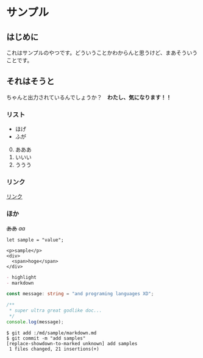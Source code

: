 # サンプル
## はじめに
これはサンプルのやつです。どういうことかわからんと思うけど、まあそういうことです。

## それはそうと
ちゃんと出力されているんでしょうか？　**わたし、気になります！！**

### リスト
- ほげ
- ふが


0. あああ
0. いいい
0. ううう


### リンク
[リンク](https://example.com)

### ほか
~~ああ~~ *aa*

`let sample = "value";`

```
<p>sample</p>
<div>
  <span>hoge</span>
</div>
```

```markdown
- highlight
- markdown
```

```typescript
const message: string = "and programing languages XD";

/**
 * super ultra great godlike doc...
 */
console.log(message);
```

```shell
$ git add :/md/sample/markdown.md
$ git commit -m "add samples"
[replace-showdown-to-marked unknown] add samples
 1 files changed, 21 insertions(+)
```
